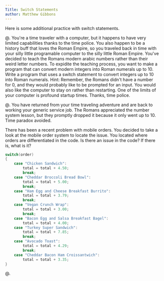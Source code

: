 ```yaml
---
Title: Switch Statements
author: Matthew Gibbons
---
```


Here is some additional practice with switch statements. 

@. You're a time traveler with a computer, but it happens to have very limited capabilities thanks to the time police. You also happen to be a history buff that loves the Roman Empire, so you traveled back in time with your silly little programable computer to the silly little Roman Empire. You've decided to teach the Romans modern arabic numbers rather than their weird letter numbers. To expidite the teaching process, you want to make a program that can convert modern integers into Roman numerals up to 10. Write a program that uses a switch statement to convert integers up to 10 into Roman numerals. Hint: Remember, the Romans didn't have a number for 0, and they would probably like to be prompted for an input. You would also like the computer to stay on rather than restarting. One of the limits of your computer is profound startup times. Thanks, time police. 



@. You have returned from your time traveling adventure and are back to working your generic service job. The Romans appreciated the number system lesson, but they promptly dropped it because it only went up to 10. Time paradox avoided. 

There has been a recent problem with mobile orders. You decided to take a look at the mobile order system to locate the issue. You located where orders are differentiated in the code. Is there an issue in the code? If there is, what is it?

``` c
switch(order)
{
	case "Chicken Sandwich":
		total = total + 4.50;
		break;
	case "Cheddar Broccoli Bread Bowl":
		total = total + 5.00;
		break;
	case "Ham Egg and Cheese Breakfast Burrito":
		total = total + 3.79;
		break;
	case "Vegan Crunch Wrap":
		total = total + 3.00;
		break;
	case "Bacon Egg and Salsa Breakfast Bagel":
		total = total + 4.00;
	case "Turkey Super Sandwich":
		total = total + 7.85;
		break;
	case "Avocado Toast":
		total = total + 4.29;
		break;
	case "Cheddar Bacon Ham Croissantwich":
		total = total + 3.35;
}
```


@. 